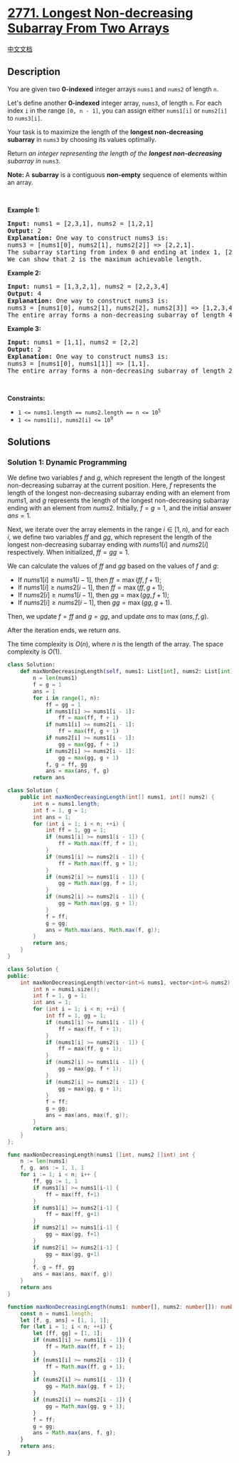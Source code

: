 # [2771. Longest Non-decreasing Subarray From Two Arrays](https://leetcode.com/problems/longest-non-decreasing-subarray-from-two-arrays)

[中文文档](/solution/2700-2799/2771.Longest%20Non-decreasing%20Subarray%20From%20Two%20Arrays/README.md)

<!-- tags:Array,Dynamic Programming -->

<!-- difficulty:Medium -->

## Description

<p>You are given two <strong>0-indexed</strong> integer arrays <code>nums1</code> and <code>nums2</code> of length <code>n</code>.</p>

<p>Let&#39;s define another <strong>0-indexed</strong> integer array, <code>nums3</code>, of length <code>n</code>. For each index <code>i</code> in the range <code>[0, n - 1]</code>, you can assign either <code>nums1[i]</code> or <code>nums2[i]</code> to <code>nums3[i]</code>.</p>

<p>Your task is to maximize the length of the <strong>longest non-decreasing subarray</strong> in <code>nums3</code> by choosing its values optimally.</p>

<p>Return <em>an integer representing the length of the <strong>longest non-decreasing</strong> subarray in</em> <code>nums3</code>.</p>

<p><strong>Note: </strong>A <strong>subarray</strong> is a contiguous <strong>non-empty</strong> sequence of elements within an array.</p>

<p>&nbsp;</p>
<p><strong class="example">Example 1:</strong></p>

<pre>
<strong>Input:</strong> nums1 = [2,3,1], nums2 = [1,2,1]
<strong>Output:</strong> 2
<strong>Explanation: </strong>One way to construct nums3 is: 
nums3 = [nums1[0], nums2[1], nums2[2]] =&gt; [2,2,1]. 
The subarray starting from index 0 and ending at index 1, [2,2], forms a non-decreasing subarray of length 2. 
We can show that 2 is the maximum achievable length.</pre>

<p><strong class="example">Example 2:</strong></p>

<pre>
<strong>Input:</strong> nums1 = [1,3,2,1], nums2 = [2,2,3,4]
<strong>Output:</strong> 4
<strong>Explanation:</strong> One way to construct nums3 is: 
nums3 = [nums1[0], nums2[1], nums2[2], nums2[3]] =&gt; [1,2,3,4]. 
The entire array forms a non-decreasing subarray of length 4, making it the maximum achievable length.
</pre>

<p><strong class="example">Example 3:</strong></p>

<pre>
<strong>Input:</strong> nums1 = [1,1], nums2 = [2,2]
<strong>Output:</strong> 2
<strong>Explanation:</strong> One way to construct nums3 is: 
nums3 = [nums1[0], nums1[1]] =&gt; [1,1]. 
The entire array forms a non-decreasing subarray of length 2, making it the maximum achievable length.
</pre>

<p>&nbsp;</p>
<p><strong>Constraints:</strong></p>

<ul>
	<li><code>1 &lt;= nums1.length == nums2.length == n &lt;= 10<sup>5</sup></code></li>
	<li><code>1 &lt;= nums1[i], nums2[i] &lt;= 10<sup>9</sup></code></li>
</ul>

## Solutions

### Solution 1: Dynamic Programming

We define two variables $f$ and $g$, which represent the length of the longest non-decreasing subarray at the current position. Here, $f$ represents the length of the longest non-decreasing subarray ending with an element from $nums1$, and $g$ represents the length of the longest non-decreasing subarray ending with an element from $nums2$. Initially, $f = g = 1$, and the initial answer $ans = 1$.

Next, we iterate over the array elements in the range $i \in [1, n)$, and for each $i$, we define two variables $ff$ and $gg$, which represent the length of the longest non-decreasing subarray ending with $nums1[i]$ and $nums2[i]$ respectively. When initialized, $ff = gg = 1$.

We can calculate the values of $ff$ and $gg$ based on the values of $f$ and $g$:

-   If $nums1[i] \ge nums1[i - 1]$, then $ff = \max(ff, f + 1)$;
-   If $nums1[i] \ge nums2[i - 1]$, then $ff = \max(ff, g + 1)$;
-   If $nums2[i] \ge nums1[i - 1]$, then $gg = \max(gg, f + 1)$;
-   If $nums2[i] \ge nums2[i - 1]$, then $gg = \max(gg, g + 1)$.

Then, we update $f = ff$ and $g = gg$, and update $ans$ to $\max(ans, f, g)$.

After the iteration ends, we return $ans$.

The time complexity is $O(n)$, where $n$ is the length of the array. The space complexity is $O(1)$.

<!-- tabs:start -->

```python
class Solution:
    def maxNonDecreasingLength(self, nums1: List[int], nums2: List[int]) -> int:
        n = len(nums1)
        f = g = 1
        ans = 1
        for i in range(1, n):
            ff = gg = 1
            if nums1[i] >= nums1[i - 1]:
                ff = max(ff, f + 1)
            if nums1[i] >= nums2[i - 1]:
                ff = max(ff, g + 1)
            if nums2[i] >= nums1[i - 1]:
                gg = max(gg, f + 1)
            if nums2[i] >= nums2[i - 1]:
                gg = max(gg, g + 1)
            f, g = ff, gg
            ans = max(ans, f, g)
        return ans
```

```java
class Solution {
    public int maxNonDecreasingLength(int[] nums1, int[] nums2) {
        int n = nums1.length;
        int f = 1, g = 1;
        int ans = 1;
        for (int i = 1; i < n; ++i) {
            int ff = 1, gg = 1;
            if (nums1[i] >= nums1[i - 1]) {
                ff = Math.max(ff, f + 1);
            }
            if (nums1[i] >= nums2[i - 1]) {
                ff = Math.max(ff, g + 1);
            }
            if (nums2[i] >= nums1[i - 1]) {
                gg = Math.max(gg, f + 1);
            }
            if (nums2[i] >= nums2[i - 1]) {
                gg = Math.max(gg, g + 1);
            }
            f = ff;
            g = gg;
            ans = Math.max(ans, Math.max(f, g));
        }
        return ans;
    }
}
```

```cpp
class Solution {
public:
    int maxNonDecreasingLength(vector<int>& nums1, vector<int>& nums2) {
        int n = nums1.size();
        int f = 1, g = 1;
        int ans = 1;
        for (int i = 1; i < n; ++i) {
            int ff = 1, gg = 1;
            if (nums1[i] >= nums1[i - 1]) {
                ff = max(ff, f + 1);
            }
            if (nums1[i] >= nums2[i - 1]) {
                ff = max(ff, g + 1);
            }
            if (nums2[i] >= nums1[i - 1]) {
                gg = max(gg, f + 1);
            }
            if (nums2[i] >= nums2[i - 1]) {
                gg = max(gg, g + 1);
            }
            f = ff;
            g = gg;
            ans = max(ans, max(f, g));
        }
        return ans;
    }
};
```

```go
func maxNonDecreasingLength(nums1 []int, nums2 []int) int {
	n := len(nums1)
	f, g, ans := 1, 1, 1
	for i := 1; i < n; i++ {
		ff, gg := 1, 1
		if nums1[i] >= nums1[i-1] {
			ff = max(ff, f+1)
		}
		if nums1[i] >= nums2[i-1] {
			ff = max(ff, g+1)
		}
		if nums2[i] >= nums1[i-1] {
			gg = max(gg, f+1)
		}
		if nums2[i] >= nums2[i-1] {
			gg = max(gg, g+1)
		}
		f, g = ff, gg
		ans = max(ans, max(f, g))
	}
	return ans
}
```

```ts
function maxNonDecreasingLength(nums1: number[], nums2: number[]): number {
    const n = nums1.length;
    let [f, g, ans] = [1, 1, 1];
    for (let i = 1; i < n; ++i) {
        let [ff, gg] = [1, 1];
        if (nums1[i] >= nums1[i - 1]) {
            ff = Math.max(ff, f + 1);
        }
        if (nums1[i] >= nums2[i - 1]) {
            ff = Math.max(ff, g + 1);
        }
        if (nums2[i] >= nums1[i - 1]) {
            gg = Math.max(gg, f + 1);
        }
        if (nums2[i] >= nums2[i - 1]) {
            gg = Math.max(gg, g + 1);
        }
        f = ff;
        g = gg;
        ans = Math.max(ans, f, g);
    }
    return ans;
}
```

<!-- tabs:end -->

<!-- end -->
